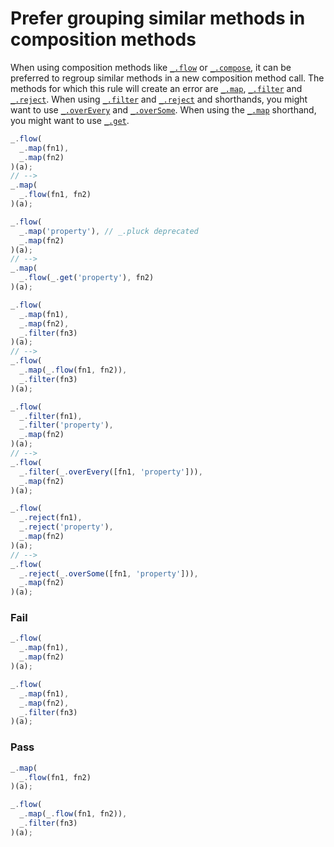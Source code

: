 # Prefer grouping similar methods in composition methods

When using composition methods like [`_.flow`] or [`_.compose`], it can be preferred to regroup similar methods in a new composition method call.
The methods for which this rule will create an error are [`_.map`], [`_.filter`] and [`_.reject`]. When using [`_.filter`] and [`_.reject`] and shorthands, you might want to use [`_.overEvery`] and [`_.overSome`]. When using the [`_.map`] shorthand, you might want to use [`_.get`].

```js
_.flow(
  _.map(fn1),
  _.map(fn2)
)(a);
// -->
_.map(
  _.flow(fn1, fn2)
)(a);

_.flow(
  _.map('property'), // _.pluck deprecated
  _.map(fn2)
)(a);
// -->
_.map(
  _.flow(_.get('property'), fn2)
)(a);

_.flow(
  _.map(fn1),
  _.map(fn2),
  _.filter(fn3)
)(a);
// -->
_.flow(
  _.map(_.flow(fn1, fn2)),
  _.filter(fn3)
)(a);

_.flow(
  _.filter(fn1),
  _.filter('property'),
  _.map(fn2)
)(a);
// -->
_.flow(
  _.filter(_.overEvery([fn1, 'property'])),
  _.map(fn2)
)(a);

_.flow(
  _.reject(fn1),
  _.reject('property'),
  _.map(fn2)
)(a);
// -->
_.flow(
  _.reject(_.overSome([fn1, 'property'])),
  _.map(fn2)
)(a);
```

### Fail

```js
_.flow(
  _.map(fn1),
  _.map(fn2)
)(a);

_.flow(
  _.map(fn1),
  _.map(fn2),
  _.filter(fn3)
)(a);
```

### Pass

```js
_.map(
  _.flow(fn1, fn2)
)(a);

_.flow(
  _.map(_.flow(fn1, fn2)),
  _.filter(fn3)
)(a);
```

[`_.map`]: https://lodash.com/docs#map
[`_.get`]: https://lodash.com/docs#get
[`_.filter`]: https://lodash.com/docs#filter
[`_.reject`]: https://lodash.com/docs#reject
[`_.flow`]: https://lodash.com/docs#flow
[`_.compose`]: https://lodash.com/docs#flowRight
[`_.overEvery`]: https://lodash.com/docs#overEvery
[`_.overSome`]: https://lodash.com/docs#overSome
